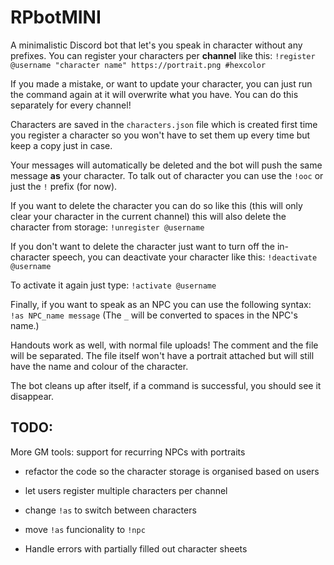 # RPbotMINI
A minimalistic Discord bot that let's you speak in character without any prefixes.
You can register your characters per **channel** like this:
`!register @username "character name" https://portrait.png #hexcolor`

If you made a mistake, or want to update your character, you can just run the command again at it will overwrite what you have. You can do this separately for every channel!

Characters are saved in the `characters.json` file which is created first time you register a character so you won't have to set them up every time but keep a copy just in case.

Your messages will automatically be deleted and the bot will push the same message **as** your character. To talk out of character you can use the `!ooc` or just the `!` prefix (for now).

If you want to delete the character you can do so like this (this will only clear your character in the current channel) this will also delete the character from storage:
`!unregister @username`

If you don't want to delete the character just want to turn off the in-character speech, you can deactivate your character like this:
`!deactivate @username`

To activate it again just type:
`!activate @username`


Finally, if you want to speak as an NPC you can use the following syntax:
`!as NPC_name message`
(The `_` will be converted to spaces in the NPC's name.)

Handouts work as well, with normal file uploads! The comment and the file will be separated. The file itself won't have a portrait attached but will still have the name and colour of the character.

The bot cleans up after itself, if a command is successful, you should see it disappear.

## TODO:
More GM tools: support for recurring NPCs with portraits
- refactor the code so the character storage is organised based on users
- let users register multiple characters per channel
- change `!as` to switch between characters
- move `!as` funcionality to `!npc`

- Handle errors with partially filled out character sheets
